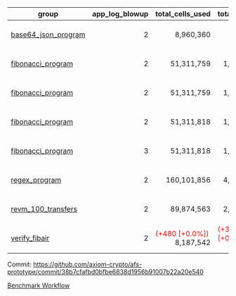 | group | app_log_blowup | total_cells_used | total_cycles | total_proof_time_ms | agg_log_blowup | total_cells_used_leaf_agg | total_cycles_leaf_agg | total_proof_time_ms_leaf_agg | instance | alloc |
|---|---|---|---|---|---|---|---|---|---|---|
| [ base64_json_program ](https://github.com/axiom-crypto/afs-prototype/blob/gh-pages/benchmarks/individual/base64_json-2-2-64cpu-linux-arm64-mimalloc.md) | <div style='text-align: right'>2</div> | <div style='text-align: right'>8,960,360</div> | <div style='text-align: right'>217,349</div> | <span style="color: green">(-20.0 [-0.7%])</span> <div style='text-align: right'>2,835.0</div> | <div style='text-align: right'>2</div> | <span style="color: green">(-25,090 [-0.0%])</span> <div style='text-align: right'>288,432,990</div> | <span style="color: green">(-2,337 [-0.0%])</span> <div style='text-align: right'>6,742,969</div> | <span style="color: red">(+121.0 [+0.3%])</span> <div style='text-align: right'>43,047.0</div> | 64cpu-linux-arm64 | mimalloc |
| [ fibonacci_program ](https://github.com/axiom-crypto/afs-prototype/blob/gh-pages/benchmarks/individual/fibonacci-2-2-64cpu-linux-arm64-jemalloc.md) | <div style='text-align: right'>2</div> | <div style='text-align: right'>51,311,759</div> | <div style='text-align: right'>1,500,219</div> | <span style="color: green">(-24.0 [-0.3%])</span> <div style='text-align: right'>8,400.0</div> | <div style='text-align: right'>2</div> | <span style="color: green">(-7,510 [-0.0%])</span> <div style='text-align: right'>141,354,974</div> | <span style="color: green">(-695 [-0.0%])</span> <div style='text-align: right'>3,501,867</div> | <span style="color: green">(-161.0 [-0.7%])</span> <div style='text-align: right'>22,939.0</div> | 64cpu-linux-arm64 | jemalloc |
| [ fibonacci_program ](https://github.com/axiom-crypto/afs-prototype/blob/gh-pages/benchmarks/individual/fibonacci-2-2-64cpu-linux-arm64-mimalloc.md) | <div style='text-align: right'>2</div> | <div style='text-align: right'>51,311,759</div> | <div style='text-align: right'>1,500,219</div> | <span style="color: green">(-30.0 [-0.4%])</span> <div style='text-align: right'>7,774.0</div> | <div style='text-align: right'>2</div> | <div style='text-align: right'>141,345,134</div> | <div style='text-align: right'>3,501,015</div> | <span style="color: green">(-174.0 [-0.8%])</span> <div style='text-align: right'>21,019.0</div> | 64cpu-linux-arm64 | mimalloc |
| [ fibonacci_program ](https://github.com/axiom-crypto/afs-prototype/blob/gh-pages/benchmarks/individual/fibonacci-2-2-64cpu-linux-x64-jemalloc.md) | <div style='text-align: right'>2</div> | <div style='text-align: right'>51,311,818</div> | <div style='text-align: right'>1,500,219</div> | <span style="color: red">(+36.0 [+0.4%])</span> <div style='text-align: right'>8,467.0</div> | <div style='text-align: right'>2</div> | <div style='text-align: right'>141,368,564</div> | <div style='text-align: right'>3,503,072</div> | <span style="color: red">(+635.0 [+2.8%])</span> <div style='text-align: right'>22,926.0</div> | 64cpu-linux-x64 | jemalloc |
| [ fibonacci_program ](https://github.com/axiom-crypto/afs-prototype/blob/gh-pages/benchmarks/individual/fibonacci-3-3-64cpu-linux-x64-jemalloc.md) | <div style='text-align: right'>3</div> | <div style='text-align: right'>51,311,818</div> | <div style='text-align: right'>1,500,219</div> | <span style="color: green">(-24.0 [-0.2%])</span> <div style='text-align: right'>11,194.0</div> | <div style='text-align: right'>3</div> | <span style="color: green">(-9,090 [-0.0%])</span> <div style='text-align: right'>96,613,789</div> | <span style="color: green">(-910 [-0.0%])</span> <div style='text-align: right'>2,455,344</div> | <span style="color: red">(+552.0 [+2.8%])</span> <div style='text-align: right'>20,618.0</div> | 64cpu-linux-x64 | jemalloc |
| [ regex_program ](https://github.com/axiom-crypto/afs-prototype/blob/gh-pages/benchmarks/individual/regex-2-2-64cpu-linux-arm64-mimalloc.md) | <div style='text-align: right'>2</div> | <div style='text-align: right'>160,101,856</div> | <div style='text-align: right'>4,190,890</div> | <span style="color: green">(-574.0 [-1.8%])</span> <div style='text-align: right'>31,137.0</div> | <div style='text-align: right'>2</div> | <span style="color: green">(-14,230 [-0.0%])</span> <div style='text-align: right'>309,530,451</div> | <span style="color: green">(-1,403 [-0.0%])</span> <div style='text-align: right'>7,301,342</div> | <span style="color: red">(+495.0 [+1.1%])</span> <div style='text-align: right'>45,112.0</div> | 64cpu-linux-arm64 | mimalloc |
| [ revm_100_transfers ](https://github.com/axiom-crypto/afs-prototype/blob/gh-pages/benchmarks/individual/revm_transfer-2-2-64cpu-linux-arm64-mimalloc.md) | <div style='text-align: right'>2</div> | <div style='text-align: right'>89,874,563</div> | <div style='text-align: right'>2,322,088</div> | <span style="color: green">(-222.0 [-1.3%])</span> <div style='text-align: right'>16,980.0</div> | - | - | - | - | 64cpu-linux-arm64 | mimalloc |
| [ verify_fibair ](https://github.com/axiom-crypto/afs-prototype/blob/gh-pages/benchmarks/individual/verify_fibair-2-2-64cpu-linux-arm64-mimalloc.md) | <div style='text-align: right'>2</div> | <span style="color: red">(+480 [+0.0%])</span> <div style='text-align: right'>8,187,542</div> | <span style="color: red">(+39 [+0.0%])</span> <div style='text-align: right'>199,267</div> | <span style="color: green">(-28.0 [-1.7%])</span> <div style='text-align: right'>1,626.0</div> | - | - | - | - | 64cpu-linux-arm64 | mimalloc |

Commit: https://github.com/axiom-crypto/afs-prototype/commit/38b7cfafbd0bfbe6838d1956b91007b22a20e540

[Benchmark Workflow](https://github.com/axiom-crypto/afs-prototype/actions/runs/11855169551)
